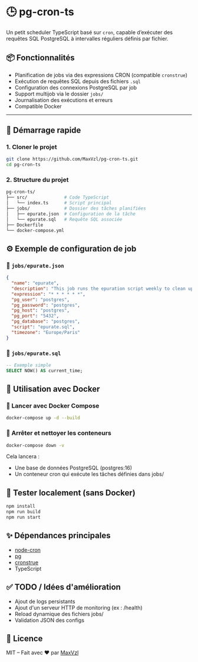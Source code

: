 # 🕒 pg-cron-ts

Un petit scheduler TypeScript basé sur `cron`, capable d’exécuter des requêtes SQL PostgreSQL à intervalles réguliers définis par fichier.

## 📦 Fonctionnalités

- Planification de jobs via des expressions CRON (compatible `cronstrue`)
- Exécution de requêtes SQL depuis des fichiers `.sql`
- Configuration des connexions PostgreSQL par job
- Support multijob via le dossier `jobs/`
- Journalisation des exécutions et erreurs
- Compatible Docker

---

## 🚀 Démarrage rapide

### 1. Cloner le projet

```bash
git clone https://github.com/MaxVzl/pg-cron-ts.git
cd pg-cron-ts
```

### 2. Structure du projet

```bash
pg-cron-ts/
├── src/              # Code TypeScript
│   └── index.ts      # Script principal
├── jobs/             # Dossier des tâches planifiées
│   ├── epurate.json  # Configuration de la tâche
│   └── epurate.sql   # Requête SQL associée
├── Dockerfile
└── docker-compose.yml
```

## ⚙️ Exemple de configuration de job

### 📄 `jobs/epurate.json`

```json
{
  "name": "epurate",
  "description": "This job runs the epuration script weekly to clean up old data.",
  "expression": "* * * * * *",
  "pg_user": "postgres",
  "pg_password": "postgres",
  "pg_host": "postgres",
  "pg_port": "5432",
  "pg_database": "postgres",
  "script": "epurate.sql",
  "timezone": "Europe/Paris"
}
```

### 🧾 `jobs/epurate.sql`

```sql
-- Exemple simple
SELECT NOW() AS current_time;
```

## 🐳 Utilisation avec Docker

### 🔧 Lancer avec Docker Compose

```bash
docker-compose up -d --build
```

### 🛑 Arrêter et nettoyer les conteneurs
```bash
docker-compose down -v
```

Cela lancera :
- Une base de données PostgreSQL (postgres:16)
- Un conteneur cron qui exécute les tâches définies dans jobs/

## 🧪 Tester localement (sans Docker)

```bash
npm install
npm run build
npm run start
```

## ✨ Dépendances principales

- [node-cron](https://github.com/kelektiv/node-cron)
- [pg](https://node-postgres.com/)
- [cronstrue](https://github.com/bradymholt/cRonstrue)
- TypeScript

## ✅ TODO / Idées d'amélioration

- Ajout de logs persistants
- Ajout d'un serveur HTTP de monitoring (ex : /health)
- Reload dynamique des fichiers jobs/
- Validation JSON des configs

## 📝 Licence

MIT – Fait avec ❤️ par [MaxVzl](https://github.com/MaxVzl)
